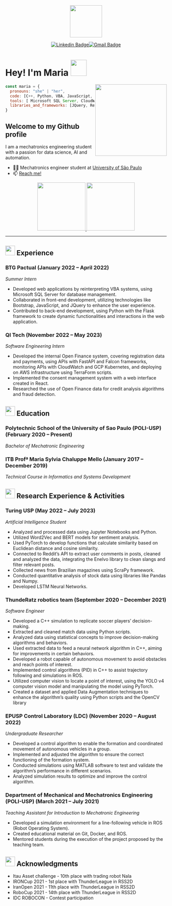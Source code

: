 <div id="header" align="center">
  <img src="https://media.giphy.com/media/M4NykXxUE0HAcK7UJ6/giphy.gif" width="100"/>

[![Linkedin Badge](https://img.shields.io/badge/-LinkedIn-0e76a8?style=for-the-badge&logo=Linkedin&logoColor=white)](https://www.linkedin.com/in/maria-fernanda-fernandes-rezende-3169b31b5/)[![Gmail Badge](https://img.shields.io/badge/Gmail-D14836?style=for-the-badge&logo=gmail&logoColor=white)](mailto:mariarezende1313@gmail.com) 

</div>



# Hey! I'm  Maria <img src="https://media.giphy.com/media/mGcNjsfWAjY5AEZNw6/giphy.gif" width="50"></h2>

<img src="https://64.media.tumblr.com/13aa123e368277e924204a590761b3e8/536639de1dd7db8e-91/s500x750/4792869c8a3d779a738d08348e8188f2cf83d2f1.gifv" align='right' width='223x'>


```javascript
const maria = {
  pronouns: "she" | "her",
  code: [C++, Python, VBA, JavaScript,  MATLAB, SQL],
  tools: [ Microsoft SQL Server, CloudWatch, GCP Kubernetes, AWS, ROS, GitHub, GitLab, Jupyter Notebooks, Docker],
  libraries_and_frameworks: [JQuery, React, TerraForm, FastAPI, Falcon, PyTorch, OpenCV, YOLOv4, Pandas, Numpy, ScraPy, Enelvo]
}
```

## Welcome to my Github profile

I am a mechatronics engineering student with a passion for data science, AI and automation. 


- :woman_student: Mechatronics engineer student at <a href='https://www5.usp.br/'>University of São Paulo</a>
- :mailbox: <a href='mailto:mariarezende1313@gmail.com'>Reach me!</a>
  





<div display='inline'  align='center'>
<a href="https://github.com/mariarezende07">
<img height="150em" src="https://github-readme-stats.vercel.app/api?username=mariarezende07&show_icons=true&theme=dracula&include_all_commits=true&count_private=true"/>
</a><a href="https://github.com/mariarezende07">
<img height="150em" src='https://streak-stats.demolab.com?user=mariarezende07&theme=dracula'>
</a>
</div>

-----
## <img src="https://media.giphy.com/media/QTfX9Ejfra3ZmNxh6B/giphy.gif" width="30"> Experience

### **BTG Pactual (January 2022 – April 2022)**
*Summer Intern*

- Developed web applications by reinterpreting VBA systems, using Microsoft SQL Server for database management.
- Collaborated in front-end development, utilizing technologies like Bootstrap, JavaScript, and JQuery to enhance the user experience.
- Contributed to back-end development, using Python with the Flask framework to create dynamic functionalities and interactions in the web
application.

### **QI Tech (November 2022 – May 2023)**
*Software Engineering Intern*

- Developed the internal Open Finance system, covering registration data and payments, using APIs with FastAPI and Falcon frameworks,
monitoring APIs with CloudWatch and GCP Kubernetes, and deploying on AWS infrastructure using TerraForm scripts.
- Implemented the consent management system with a web interface created in React.
- Researched the use of Open Finance data for credit analysis algorithms and fraud detection.

## <img src="https://media.giphy.com/media/MB75OzWrpUMOWfBHg0/giphy.gif" width="30"> Education

### **Polytechnic School of the University of Sao Paulo (POLI-USP) (February 2020 – Present)**
*Bachelor of Mechatronic Engineering*


### **ITB Profª Maria Sylvia Chaluppe Mello (January 2017 – December 2019)**

*Technical Course in Informatics and Systems Development*

## <img src="https://media.giphy.com/media/g01P1Z9IjHtsf5TjQm/giphy.gif" width="30"> Research Experience & Activities

### **Turing USP (May 2022 – July 2023)**
*Artificial Intelligence Student*

- Analyzed and processed data using Jupyter Notebooks and Python.
- Utilized Word2Vec and BERT models for sentiment analysis.
- Used PyTorch to develop functions that calculate similarity based on Euclidean distance and cosine similarity.
- Connected to Reddit’s API to extract user comments in posts, cleaned and analyzed the data, integrating the Enelvo library to clean slangs and
filter relevant posts.
- Collected news from Brazilian magazines using ScraPy framework.
- Conducted quantitative analysis of stock data using libraries like Pandas and Numpy.
- Developed LSTM Neural Networks.

### **ThundeRatz robotics team (September 2020 – December 2021)**
*Software Engineer*

- Developed a C++ simulation to replicate soccer players’ decision-making.
- Extracted and cleaned match data using Python scripts.
- Analyzed data using statistical concepts to improve decision-making algorithms and behaviors.
- Used extracted data to feed a neural network algorithm in C++, aiming for improvements in certain behaviors.
- Developed a robot capable of autonomous movement to avoid obstacles and reach points of interest.
- Implemented control algorithms (PID) in C++ to assist trajectory following and simulations in ROS.
- Utilized computer vision to locate a point of interest, using the YOLO v4 computer vision model and manipulating the model using PyTorch.
- Created a dataset and applied Data Augmentation techniques to enhance the algorithm’s quality using Python scripts and the OpenCV library

### **EPUSP Control Laboratory (LDC) (November 2020 – August 2022)**
*Undergraduate Researcher*

- Developed a control algorithm to enable the formation and coordinated movement of autonomous vehicles in a group.
- Implemented and adjusted the algorithm to ensure the correct functioning of the formation system.
- Conducted simulations using MATLAB software to test and validate the algorithm’s performance in different scenarios.
- Analyzed simulation results to optimize and improve the control algorithm.

### **Department of Mechanical and Mechatronics Engineering (POLI-USP) (March 2021 – July 2021)**
*Teaching Assistant for Introduction to Mechatronic Engineering*

- Developed a simulation environment for a line-following vehicle in ROS (Robot Operating System).
- Created educational material on Git, Docker, and ROS.
- Mentored students during the execution of the project proposed by the teaching team.

##  <img src="https://media.giphy.com/media/dxIWYNNVCxFXdP76XE/giphy.gif" width="30"> Acknowledgments

- Itau Asset challenge - 10th place with trading robot Nala
- IRONCup 2021 - 1st place with ThunderLeague in RSS2D
- IranOpen 2021 - 11th place with ThunderLeague in RSS2D
- RoboCup 2021 - 14th place with ThunderLeague in RSS2D
- IDC  ROBOCON - 
Contest participation

